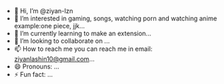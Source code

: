 - 👋 Hi, I’m @ziyan-lzn
- 👀 I’m interested in gaming, songs, watching porn and watching anime example:one piece, jjk...
- 🌱 I’m currently learning to make an extension...
- 💞️ I’m looking to collaborate on ...
- 📫 How to reach me         you can reach me in email: ziyanlashin10@gmail.com...
- 😄 Pronouns: ...
- ⚡ Fun fact: ...

<!---
ziyan-lzn/ziyan-lzn is a ✨ special ✨ repository because its `README.md` (this file) appears on your GitHub profile.
You can click the Preview link to take a look at your changes.
--->
